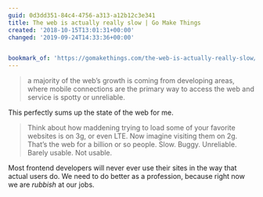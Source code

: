 ```yaml
---
guid: 0d3dd351-84c4-4756-a313-a12b12c3e341
title: The web is actually really slow | Go Make Things
created: '2018-10-15T13:01:31+00:00'
changed: '2019-09-24T14:33:36+00:00'


bookmark_of: 'https://gomakethings.com/the-web-is-actually-really-slow/'
---
```



> a majority of the web’s growth is coming from developing areas, where mobile connections are the primary way to access the web and service is spotty or unreliable.

This perfectly sums up the state of the web for me. 

> Think about how maddening trying to load some of your favorite websites is on 3g, or even LTE. 
> Now imagine visiting them on 2g. That’s the web for a billion or so people.
> Slow. Buggy. Unreliable. Barely usable. Not usable.

Most frontend developers will never ever use their sites in the way that actual users do. We need to do better as a profession, because right now we are _rubbish_ at our jobs.
